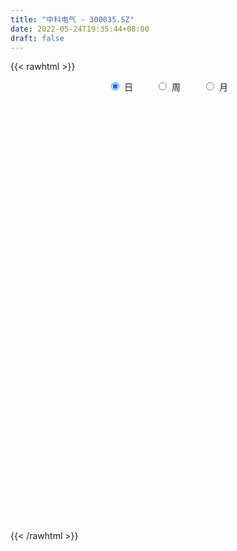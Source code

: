 ```yaml
---
title: "中科电气 - 300035.SZ"
date: 2022-05-24T19:35:44+08:00
draft: false
---
```

{{< rawhtml >}}
    <div style="text-align: center">
        <label style="padding: 1rem;"><input style="margin-right: .5rem" type="radio" name="period" value="D" checked onclick="period_change(this)">日</label>
        <label style="padding: 1rem;"><input style="margin-right: .5rem" type="radio" name="period" value="W" onclick="period_change(this)">周</label>
        <label style="padding: 1rem;"><input style="margin-right: .5rem" type="radio" name="period" value="M" onclick="period_change(this)">月</label>
    </div>
    <div id="chart" style="height: 700px;"></div> 
    <script type="text/javascript">
        const D_v = [68721.0,74967.87,182478.42,122255.36,376239.08,343704.56,302463.38,251315.22,287150.06,217076.58,225861.63,692775.64,652365.9399999999,412612.26,262501.04,312062.17,306936.49,339961.65,280118.66,357855.88,299534.15,374768.16,343580.69,434350.0,296794.4,339535.6,320245.31,315669.6,255723.41,159907.84,199771.1,216659.02,262177.55,196180.65,217694.93,238183.23,350205.0,308849.2,250096.08,242656.05,320065.56,229910.31,237250.84,333025.28,268192.03,177515.96,296223.98,172441.26,287063.92,642362.84,601874.1800000001,367462.98,369181.09,345036.09,447575.67,365103.31,512803.87,341494.85,495430.59,368814.84,451660.39,392158.44,260148.66,331388.61,171008.02,257933.41,338268.08,445730.65,354102.18,336029.39,210259.02,295778.89,369079.21,586138.3,414516.72,278161.36,469108.29,350163.96,304909.59,257583.95,257992.02,435883.89,454340.09,237830.0,317559.88,314040.18,445965.66,747470.4300000001,828797.7,596669.45,570745.54,443462.62,444477.85,454624.3,453491.31,264788.73,257909.14,306238.68,278605.97,334877.75,323503.0,301149.01,205137.87,270560.75,298644.08,270928.84,203034.5,202915.66,192753.4,382791.2,315158.84,298221.91,364118.15,275541.27,435312.48,294185.48,216533.38,277281.33,244372.93,256617.85,152440.2,154521.08,150308.11,182103.51,231646.79,178550.91,174613.93,198281.82,162115.48,219466.07,166706.48,147420.37,106950.0,350315.56,377796.98,269583.08,209220.65,184146.83,123276.05,144893.52,178946.74,120387.16,119821.82,150791.22,584193.6899999999,330832.83,201592.85,193744.01,180357.79,222033.08,129053.09,101770.23,133990.91,278791.47,169628.0,184690.56,214450.5,151266.38,118409.34,200713.21,314973.73,224439.5,192344.59,147525.42,176246.52,355153.8,247222.16,280943.12,174987.69,178658.25,259625.74,166159.01,247214.06,177228.0,274923.27,209336.52,158543.86,204728.67,193444.46,329090.35,356294.97,238855.83,211214.03,217589.76,302361.09,213753.0,202375.37,107088.46,221136.02,175778.35,263904.26,175153.98,161324.25,142210.75,144491.59,203690.44,326652.73,186057.22,187283.32,329535.15,253433.01,289150.95,196992.77,157315.51,179000.76,353645.55,319099.71,176931.93,177382.39,95507.99,101750.31,118729.46,129002.98,106845.92,175598.75,184290.39,106703.82,103701.71,191045.74,102699.99,121995.36,169084.33,97631.7,97356.97,173004.52,219473.54,191081.19,127667.04,222758.47,216251.11,150600.19,152302.82,163302.59,269262.6,299198.76,209115.62,140158.35,143919.48,120357.51,233948.87,211401.16,91831.08,108146.13,131355.5,172718.68,140182.89,109548.99,147111.04,81161.66,338444.22]
const D_histogram = [0.0,0.0177923647,0.0667274838,0.1006964999,0.1683875394,0.222152368,0.2721217518,0.3056681957,0.2946973863,0.2614455206,0.2693844399,0.373912046,0.5065910864,0.5617641108,0.5508345755,0.5473578967,0.5792492891,0.5007030025,0.4302540373,0.4285896547,0.4195877254,0.4506086593,0.3839826354,0.2193762184,0.1361800881,0.2414975982,0.2727315774,0.2768811483,0.2824663122,0.2011843833,0.1241414275,0.0554256835,0.0145504401,0.0398215621,-0.0039917759,0.0771258764,0.2212707434,0.2551840011,0.3593220302,0.4220636273,0.3633484969,0.4636909152,0.4008635542,0.1168908403,0.0439711397,-0.1654436934,-0.4465033735,-0.6099367445,-0.6220398835,-0.6731715676,-0.9308984643,-1.0012636891,-1.0828787744,-0.993767218,-0.9276892162,-0.9290900346,-0.7829703213,-0.7697956492,-0.5280924486,-0.3326701275,-0.1636165474,-0.1772091657,-0.2039707075,-0.1477737713,-0.0894142694,-0.1110505482,-0.2490860399,-0.4293001782,-0.5227790515,-0.5149588,-0.4696858936,-0.381181331,-0.2151057557,-0.0124549187,0.100417417,0.1776759204,0.3417528274,0.3613272599,0.2565718469,0.1636730611,0.1031242957,-0.0305737508,0.0164907703,0.0282065309,0.1013272416,0.1565408473,0.2566298771,0.6381139247,1.0028489875,1.1538000588,1.2170103383,1.2376461119,1.2296089327,1.0837943955,0.7042731153,0.3873737428,0.0029241399,-0.1369599851,-0.2212092355,-0.3971313463,-0.6165558997,-0.6576097433,-0.656603659,-0.6328968481,-0.4869100597,-0.3231541371,-0.1861029896,-0.1695530082,-0.146048992,0.1298033233,0.3320861244,0.5260356902,0.6695726854,0.7303418618,0.6992838402,0.6866476334,0.6201994247,0.477420296,0.2146992794,0.1453545931,0.0352305656,-0.0724243948,-0.1376235559,-0.2426801549,-0.4917408873,-0.740302472,-0.8028025535,-0.746129489,-0.6383675033,-0.5442595458,-0.5619580411,-0.574773918,-0.6010547312,-0.4179619695,-0.0803744808,0.1329552579,0.2728709329,0.2905306557,0.2650745013,0.2471478075,0.0530747155,-0.028199865,-0.0733784778,-0.1470040929,-0.4269944542,-0.6490099607,-0.7417982269,-0.7112966483,-0.7304942886,-0.7558349379,-0.7449605618,-0.6955813837,-0.6849744429,-0.7653107511,-0.7830974242,-0.6511101018,-0.4555712114,-0.2945055793,-0.1570756166,-0.0049302639,0.0712545632,0.1109889057,0.0591705142,-0.0263899842,-0.0711181131,0.1668859897,0.2699393993,0.4227897127,0.4989580926,0.4491814865,0.2441930498,0.128246864,0.1619648022,0.2075805335,0.2794872067,0.3806968276,0.4085840384,0.4213062287,0.4433177701,0.1875515072,0.0106141362,-0.2027519741,-0.3660388382,-0.3692039259,-0.1369832827,0.0043586928,0.0921693684,0.1211927567,0.2379307096,0.2249332818,0.3835068576,0.4751432868,0.5048982424,0.5091109361,0.4704059661,0.3023732488,0.0365108989,-0.1944906551,-0.3323771202,-0.3337156302,-0.2722502906,-0.1146718887,-0.0529078212,-0.1040932869,-0.1050901773,0.1719981216,0.3583021427,0.403731016,0.4615832268,0.399331127,0.3247799542,0.1793174468,0.0010930095,-0.1462059845,-0.1269441128,-0.0805867217,-0.1286210469,-0.1468532327,-0.2510528675,-0.3207759302,-0.385563463,-0.5406234804,-0.5827215134,-0.6602485562,-0.7142077519,-0.7604258032,-0.6904221889,-0.6313557893,-0.6739757839,-0.7178482519,-0.6545469653,-0.7065017474,-0.6872404774,-0.4172928357,-0.1540295261,0.0960617769,0.2364996017,0.3532763983,0.3774584931,0.4640059674,0.5846865051,0.6201847146,0.6347557817,0.626979602,0.6686310683,0.6858631336,0.6668159149,0.6047247464,0.5545453406,0.2974948596]
const D_fast = [0.0,0.0222404558,0.087857446,0.147000587,0.2567885113,0.3660914319,0.4840912537,0.5940547465,0.6567582837,0.6888677981,0.7641528274,0.962158445,1.221485257,1.4170993091,1.5438784177,1.677241213,1.8539449278,1.9005743917,1.9376889359,2.043171967,2.139066969,2.2827400677,2.3121097027,2.2023473404,2.1531962321,2.3188881417,2.4183050152,2.4916748732,2.5678766152,2.5368907821,2.4908831832,2.43602386,2.3987862266,2.4340127392,2.3892014572,2.4896005786,2.6890631315,2.7867723894,2.980740926,3.1489984299,3.1811204238,3.3973855709,3.4347740985,3.1800240947,3.118097179,2.8673214225,2.474635899,2.1587183419,1.991105232,1.7716806561,1.2812291433,0.9605479962,0.6082132173,0.4488829692,0.2830386669,0.0493653399,-0.0002575271,-0.1795317673,-0.0698516789,0.0424031103,0.1705525536,0.1126576439,0.0349034253,0.0541569186,0.0901628531,0.0407639373,-0.1595430643,-0.4470822472,-0.6712558835,-0.792175332,-0.8643238989,-0.8711146691,-0.7588155327,-0.5592784254,-0.4213017354,-0.2996242519,-0.0501091381,0.0597971094,0.0191846582,-0.0327958624,-0.0675635539,-0.2089050381,-0.1577178244,-0.138950431,-0.04049791,0.0538509075,0.2180974066,0.7591099354,1.3745572451,1.813958331,2.1814211952,2.5114684968,2.8108335508,2.9359676124,2.732514611,2.5124586742,2.1287401063,1.954615985,1.8150644257,1.5398594784,1.1662959501,0.9608396707,0.7976948401,0.6631774391,0.6874367125,0.7704041009,0.8609295009,0.8350912303,0.8220829985,1.1303861446,1.4156904768,1.7411489652,2.0520791317,2.2954337735,2.439196712,2.5982224135,2.686824061,2.6634000063,2.4543538096,2.4213477715,2.3200313854,2.1942703263,2.0946652763,1.9289386385,1.5569426843,1.1233054816,0.8601047617,0.730245454,0.6784155638,0.6364586349,0.4782706293,0.3217612729,0.145216777,0.2238190462,0.5413129147,0.787881468,0.9960148762,1.0863072629,1.1271197338,1.1709799919,0.9901755787,0.901851032,0.8383277998,0.7279511615,0.3412121866,-0.0430558101,-0.321293633,-0.4686162164,-0.6704374289,-0.8847368127,-1.060102577,-1.1846187448,-1.3452554148,-1.6169194107,-1.8304804399,-1.861270643,-1.7796245554,-1.6921853181,-1.5940242596,-1.4431114729,-1.349113005,-1.2816314361,-1.318657199,-1.4108151934,-1.4733228506,-1.1935972504,-1.023058991,-0.7645112493,-0.5636033464,-0.5010845808,-0.6450247551,-0.7289092249,-0.6547000861,-0.5571892214,-0.4154107465,-0.2190269187,-0.0889936984,0.0290550491,0.1618960331,-0.046982353,-0.22126619,-0.4853202938,-0.7401168674,-0.8355829366,-0.637608114,-0.4951764654,-0.3843234477,-0.3250018703,-0.1487812399,-0.1055453472,0.148904943,0.3593271938,0.51530671,0.6467971378,0.7256936593,0.6332542542,0.376519629,0.0968954112,-0.1240853339,-0.2088527514,-0.2154499846,-0.0865395548,-0.0380024426,-0.11521123,-0.1424806648,0.1776071646,0.4534867213,0.5998483487,0.7730963661,0.810677048,0.8173208638,0.7166877181,0.5387365331,0.3548860431,0.3424118866,0.3686225972,0.2884330104,0.2334875163,0.0665246646,-0.0833923806,-0.2445707792,-0.5347866666,-0.722565078,-0.9651542598,-1.1976653936,-1.4339898956,-1.5365918286,-1.6353643763,-1.8464783168,-2.0698128478,-2.1701483026,-2.3987285216,-2.5512773709,-2.3856529382,-2.16089701,-1.8867902628,-1.6872275377,-1.4821316414,-1.3635849234,-1.1610359572,-0.8941837932,-0.703639405,-0.5303793926,-0.3814106718,-0.1726014384,0.0160964104,0.1637531704,0.2528431884,0.3413001178,0.1586233517]
const D_slow = [0.0,0.0044480912,0.0211299621,0.0463040871,0.0884009719,0.1439390639,0.2119695019,0.2883865508,0.3620608974,0.4274222775,0.4947683875,0.588246399,0.7148941706,0.8553351983,0.9930438422,1.1298833164,1.2746956386,1.3998713893,1.5074348986,1.6145823123,1.7194792436,1.8321314084,1.9281270673,1.9829711219,2.0170161439,2.0773905435,2.1455734378,2.2147937249,2.285410303,2.3357063988,2.3667417557,2.3805981765,2.3842357866,2.3941911771,2.3931932331,2.4124747022,2.4677923881,2.5315883883,2.6214188959,2.7269348027,2.8177719269,2.9336946557,3.0339105443,3.0631332543,3.0741260393,3.0327651159,2.9211392725,2.7686550864,2.6131451155,2.4448522236,2.2121276076,1.9618116853,1.6910919917,1.4426501872,1.2107278831,0.9784553745,0.7827127942,0.5902638819,0.4582407697,0.3750732378,0.334169101,0.2898668096,0.2388741327,0.2019306899,0.1795771225,0.1518144855,0.0895429755,-0.017782069,-0.1484768319,-0.2772165319,-0.3946380053,-0.4899333381,-0.543709777,-0.5468235067,-0.5217191524,-0.4773001723,-0.3918619655,-0.3015301505,-0.2373871888,-0.1964689235,-0.1706878496,-0.1783312873,-0.1742085947,-0.167156962,-0.1418251516,-0.1026899397,-0.0385324705,0.1209960107,0.3717082576,0.6601582723,0.9644108568,1.2738223848,1.581224618,1.8521732169,2.0282414957,2.1250849314,2.1258159664,2.0915759701,2.0362736612,1.9369908247,1.7828518497,1.6184494139,1.4542984992,1.2960742871,1.1743467722,1.0935582379,1.0470324905,1.0046442385,0.9681319905,1.0005828213,1.0836043524,1.215113275,1.3825064463,1.5650919118,1.7399128718,1.9115747802,2.0666246363,2.1859797103,2.2396545302,2.2759931784,2.2848008198,2.2666947211,2.2322888322,2.1716187934,2.0486835716,1.8636079536,1.6629073152,1.476374943,1.3167830672,1.1807181807,1.0402286704,0.8965351909,0.7462715081,0.6417810158,0.6216873955,0.65492621,0.7231439433,0.7957766072,0.8620452325,0.9238321844,0.9371008633,0.930050897,0.9117062776,0.8749552543,0.7682066408,0.6059541506,0.4205045939,0.2426804318,0.0600568597,-0.1289018748,-0.3151420152,-0.4890373612,-0.6602809719,-0.8516086597,-1.0473830157,-1.2101605412,-1.324053344,-1.3976797388,-1.436948643,-1.438181209,-1.4203675682,-1.3926203417,-1.3778277132,-1.3844252092,-1.4022047375,-1.3604832401,-1.2929983903,-1.1873009621,-1.0625614389,-0.9502660673,-0.8892178049,-0.8571560889,-0.8166648883,-0.7647697549,-0.6948979533,-0.5997237463,-0.4975777367,-0.3922511796,-0.281421737,-0.2345338602,-0.2318803262,-0.2825683197,-0.3740780292,-0.4663790107,-0.5006248314,-0.4995351582,-0.4764928161,-0.4461946269,-0.3867119495,-0.3304786291,-0.2346019146,-0.115816093,0.0104084676,0.1376862017,0.2552876932,0.3308810054,0.3400087301,0.2913860663,0.2082917863,0.1248628788,0.0568003061,0.0281323339,0.0149053786,-0.0111179431,-0.0373904875,0.0056090429,0.0951845786,0.1961173326,0.3115131393,0.4113459211,0.4925409096,0.5373702713,0.5376435237,0.5010920276,0.4693559994,0.4492093189,0.4170540572,0.380340749,0.3175775322,0.2373835496,0.1409926838,0.0058368137,-0.1398435646,-0.3049057036,-0.4834576416,-0.6735640924,-0.8461696397,-1.004008587,-1.172502533,-1.3519645959,-1.5156013373,-1.6922267741,-1.8640368935,-1.9683601024,-2.0068674839,-1.9828520397,-1.9237271393,-1.8354080397,-1.7410434165,-1.6250419246,-1.4788702983,-1.3238241197,-1.1651351743,-1.0083902738,-0.8412325067,-0.6697667233,-0.5030627445,-0.3518815579,-0.2132452228,-0.1388715079]
const D_data = [['2021-05-13', 10.6431, 10.444, 10.4141, 10.6431],['2021-05-14', 10.5037, 10.7228, 10.434, 10.7726],['2021-05-17', 10.7327, 11.3301, 10.6431, 11.4396],['2021-05-18', 11.2405, 11.4396, 11.1708, 11.6188],['2021-05-19', 11.4496, 12.256, 11.35, 12.4452],['2021-05-20', 12.2461, 12.5846, 12.2262, 12.724],['2021-05-21', 12.5049, 13.0426, 12.5049, 13.3711],['2021-05-24', 13.0027, 13.3313, 12.9928, 13.4806],['2021-05-25', 13.4508, 13.1222, 12.9828, 13.839],['2021-05-26', 13.1222, 13.0027, 12.8136, 13.3114],['2021-05-27', 13.0326, 13.7295, 12.9032, 13.8988],['2021-05-28', 14.307, 15.5814, 13.5005, 16.0095],['2021-05-31', 15.7407, 17.025, 15.7407, 17.4034],['2021-06-01', 17.1744, 17.1047, 16.358, 17.3536],['2021-06-02', 17.0947, 16.9752, 16.9752, 17.5925],['2021-06-03', 17.1644, 17.6224, 16.3878, 17.941],['2021-06-04', 17.5129, 18.7673, 17.1047, 19.0162],['2021-06-07', 18.7873, 17.8812, 17.702, 19.4941],['2021-06-08', 18.17, 18.16, 17.9012, 19.1755],['2021-06-09', 18.2695, 19.3946, 18.16, 20.2508],['2021-06-10', 19.7928, 19.8526, 18.9167, 20.4002],['2021-06-11', 19.7132, 21.0174, 19.7132, 22.1126],['2021-06-15', 20.7884, 20.3006, 20.0616, 21.4555],['2021-06-16', 20.1015, 18.9665, 18.2994, 20.3603],['2021-06-17', 18.8171, 19.743, 18.7275, 20.5097],['2021-06-18', 19.9223, 22.6104, 19.9223, 22.939],['2021-06-21', 23.0684, 22.5606, 22.2819, 24.2233],['2021-06-22', 23.0584, 22.8494, 21.2066, 23.1978],['2021-06-23', 22.5, 23.44, 22.19, 23.88],['2021-06-24', 23.35, 22.67, 22.22, 23.41],['2021-06-25', 22.68, 22.76, 21.98, 23.26],['2021-06-28', 22.38, 22.88, 22.33, 23.92],['2021-06-29', 23.0, 23.3, 23.0, 25.08],['2021-06-30', 23.22, 24.45, 23.22, 24.61],['2021-07-01', 24.53, 23.89, 23.5, 24.91],['2021-07-02', 23.71, 25.93, 23.6, 26.5],['2021-07-05', 26.25, 27.8, 25.36, 27.99],['2021-07-06', 27.81, 27.45, 26.9, 30.33],['2021-07-07', 27.54, 29.32, 26.87, 29.64],['2021-07-08', 29.18, 29.95, 28.48, 30.6],['2021-07-09', 29.11, 29.15, 27.23, 30.35],['2021-07-12', 29.32, 32.0, 29.31, 32.0],['2021-07-13', 31.0, 30.83, 29.91, 31.88],['2021-07-14', 29.7, 27.76, 26.66, 29.72],['2021-07-15', 26.93, 29.94, 26.93, 30.0],['2021-07-16', 29.09, 27.85, 27.41, 29.25],['2021-07-19', 27.01, 25.8, 25.15, 28.15],['2021-07-20', 25.75, 26.05, 25.32, 26.49],['2021-07-21', 26.2, 27.36, 26.2, 27.75],['2021-07-22', 27.03, 26.54, 22.8, 27.09],['2021-07-23', 26.11, 22.8, 22.7, 26.24],['2021-07-26', 22.5, 23.78, 22.5, 24.6],['2021-07-27', 23.71, 22.65, 22.5, 24.68],['2021-07-28', 22.6, 24.2, 21.8, 25.22],['2021-07-29', 25.0, 23.75, 22.54, 25.21],['2021-07-30', 23.31, 22.49, 22.1, 23.45],['2021-08-02', 22.7, 24.17, 22.7, 25.78],['2021-08-03', 23.31, 22.41, 22.28, 23.88],['2021-08-04', 22.22, 25.52, 22.2, 26.84],['2021-08-05', 26.22, 25.84, 24.44, 26.8],['2021-08-06', 27.62, 26.35, 26.15, 28.3],['2021-08-09', 25.81, 24.39, 23.11, 25.89],['2021-08-10', 24.13, 24.0, 23.01, 24.59],['2021-08-11', 23.57, 25.01, 23.53, 26.19],['2021-08-12', 24.56, 25.28, 24.14, 25.48],['2021-08-13', 24.9, 24.32, 24.07, 26.5],['2021-08-16', 23.4, 22.3, 22.2, 24.08],['2021-08-17', 22.28, 20.64, 20.0, 22.62],['2021-08-18', 20.65, 20.59, 19.61, 20.89],['2021-08-19', 20.38, 21.18, 19.82, 21.88],['2021-08-20', 20.9, 21.35, 20.55, 21.6],['2021-08-23', 21.3, 21.85, 21.08, 22.45],['2021-08-24', 21.88, 23.2, 21.88, 23.3],['2021-08-25', 24.0, 24.49, 23.87, 25.18],['2021-08-26', 23.98, 24.18, 23.5, 24.97],['2021-08-27', 24.21, 24.29, 22.9, 24.58],['2021-08-30', 24.3, 26.18, 24.3, 26.71],['2021-08-31', 25.97, 25.1, 24.55, 25.98],['2021-09-01', 25.71, 23.52, 22.98, 25.8],['2021-09-02', 23.09, 23.27, 22.49, 23.84],['2021-09-03', 23.4, 23.34, 23.0, 24.98],['2021-09-06', 22.42, 21.9, 20.3, 23.0],['2021-09-07', 21.91, 23.9, 21.46, 24.64],['2021-09-08', 23.82, 23.61, 23.41, 24.3],['2021-09-09', 23.83, 24.64, 23.83, 25.49],['2021-09-10', 24.8, 24.85, 23.8, 25.85],['2021-09-13', 24.86, 25.99, 24.63, 26.86],['2021-09-14', 25.85, 31.19, 24.99, 31.19],['2021-09-15', 32.5, 33.7, 32.5, 35.52],['2021-09-16', 34.45, 33.36, 32.6, 35.85],['2021-09-17', 33.04, 33.91, 32.86, 36.6],['2021-09-22', 34.74, 34.75, 33.0, 36.36],['2021-09-23', 35.09, 35.62, 34.24, 37.7],['2021-09-24', 34.96, 34.65, 32.59, 36.8],['2021-09-27', 34.97, 31.29, 30.48, 35.36],['2021-09-28', 31.31, 30.92, 30.5, 32.74],['2021-09-29', 30.1, 28.63, 28.45, 30.76],['2021-09-30', 29.1, 30.52, 28.63, 31.17],['2021-10-08', 32.61, 30.76, 30.04, 34.43],['2021-10-11', 30.84, 28.94, 27.19, 30.99],['2021-10-12', 29.82, 27.18, 26.42, 30.35],['2021-10-13', 27.19, 28.44, 26.42, 28.75],['2021-10-14', 27.8, 28.55, 27.39, 29.47],['2021-10-15', 28.62, 28.58, 26.42, 28.96],['2021-10-18', 28.58, 30.3, 28.01, 30.49],['2021-10-19', 30.25, 31.2, 30.08, 32.77],['2021-10-20', 30.55, 31.63, 30.46, 32.18],['2021-10-21', 31.2, 30.54, 30.15, 31.85],['2021-10-22', 30.72, 30.75, 30.2, 32.3],['2021-10-25', 30.51, 34.86, 30.51, 36.2],['2021-10-26', 35.23, 35.57, 35.01, 37.13],['2021-10-27', 35.57, 37.05, 35.57, 37.98],['2021-10-28', 36.48, 38.0, 35.0, 39.6],['2021-10-29', 38.43, 38.29, 37.56, 39.89],['2021-11-01', 38.7, 38.03, 37.91, 42.0],['2021-11-02', 38.6, 38.96, 38.05, 40.8],['2021-11-03', 38.56, 38.88, 38.0, 40.33],['2021-11-04', 40.2, 38.1, 37.1, 40.99],['2021-11-05', 37.87, 36.09, 35.73, 38.09],['2021-11-08', 36.83, 38.08, 35.39, 38.79],['2021-11-09', 38.01, 37.48, 36.58, 38.38],['2021-11-10', 37.5, 37.23, 36.01, 37.68],['2021-11-11', 37.23, 37.53, 36.5, 38.37],['2021-11-12', 37.9, 36.73, 35.87, 38.12],['2021-11-15', 36.73, 33.97, 33.0, 36.73],['2021-11-16', 33.6, 32.41, 32.15, 34.09],['2021-11-17', 32.8, 33.53, 32.23, 33.57],['2021-11-18', 33.59, 34.61, 32.38, 34.9],['2021-11-19', 34.25, 35.34, 33.98, 35.77],['2021-11-22', 35.6, 35.42, 34.59, 35.95],['2021-11-23', 35.5, 33.94, 33.86, 35.7],['2021-11-24', 33.9, 33.6, 33.51, 35.19],['2021-11-25', 33.21, 32.97, 32.8, 34.12],['2021-11-26', 32.94, 35.71, 32.49, 36.88],['2021-11-29', 35.93, 38.95, 35.93, 40.5],['2021-11-30', 39.07, 39.0, 38.07, 40.96],['2021-12-01', 39.76, 39.3, 37.86, 41.5],['2021-12-02', 38.99, 38.53, 37.68, 39.3],['2021-12-03', 39.0, 38.31, 37.38, 39.48],['2021-12-06', 37.91, 38.62, 37.33, 39.17],['2021-12-07', 38.5, 36.09, 35.99, 38.61],['2021-12-08', 36.45, 36.9, 36.32, 37.55],['2021-12-09', 36.79, 37.1, 36.58, 38.18],['2021-12-10', 36.89, 36.46, 36.08, 37.17],['2021-12-13', 35.81, 32.8, 32.5, 36.46],['2021-12-14', 32.6, 31.83, 31.51, 32.76],['2021-12-15', 32.0, 32.11, 31.6, 32.64],['2021-12-16', 32.2, 32.95, 32.0, 33.12],['2021-12-17', 32.82, 31.8, 31.66, 33.18],['2021-12-20', 31.8, 31.0, 30.18, 31.8],['2021-12-21', 31.15, 30.78, 30.55, 31.42],['2021-12-22', 30.78, 30.79, 30.41, 31.0],['2021-12-23', 30.81, 29.83, 29.7, 30.9],['2021-12-24', 29.85, 27.81, 27.31, 29.98],['2021-12-27', 27.82, 27.57, 27.46, 28.66],['2021-12-28', 27.94, 29.02, 27.35, 29.43],['2021-12-29', 29.31, 30.08, 29.09, 30.39],['2021-12-30', 30.0, 30.12, 29.71, 30.64],['2021-12-31', 30.5, 30.25, 30.05, 30.95],['2022-01-04', 31.0, 30.95, 29.98, 31.73],['2022-01-05', 30.64, 30.44, 30.13, 32.15],['2022-01-06', 29.93, 30.17, 28.68, 30.67],['2022-01-07', 30.46, 28.86, 28.75, 30.82],['2022-01-10', 28.86, 27.88, 27.6, 29.08],['2022-01-11', 28.19, 27.8, 27.58, 29.15],['2022-01-12', 28.4, 31.71, 28.39, 31.85],['2022-01-13', 31.25, 30.93, 29.7, 32.2],['2022-01-14', 30.46, 32.35, 30.45, 32.98],['2022-01-17', 32.02, 32.22, 31.68, 32.99],['2022-01-18', 32.07, 30.95, 30.57, 32.29],['2022-01-19', 31.0, 28.46, 28.02, 31.3],['2022-01-20', 28.5, 28.73, 28.48, 29.68],['2022-01-21', 28.7, 30.38, 28.58, 31.22],['2022-01-24', 30.45, 30.78, 29.51, 31.08],['2022-01-25', 30.2, 31.52, 30.01, 32.77],['2022-01-26', 32.0, 32.53, 31.93, 32.93],['2022-01-27', 32.2, 32.2, 32.06, 32.9],['2022-01-28', 32.36, 32.39, 31.9, 33.82],['2022-02-07', 33.61, 32.9, 32.41, 34.99],['2022-02-08', 32.3, 29.0, 28.01, 32.38],['2022-02-09', 28.55, 28.86, 25.83, 29.38],['2022-02-10', 28.94, 27.23, 27.02, 29.01],['2022-02-11', 26.98, 26.56, 26.17, 28.1],['2022-02-14', 26.11, 27.76, 26.11, 28.47],['2022-02-15', 28.02, 31.06, 28.02, 31.44],['2022-02-16', 30.96, 30.81, 30.3, 31.77],['2022-02-17', 30.81, 30.73, 29.77, 31.55],['2022-02-18', 30.5, 30.33, 30.01, 31.14],['2022-02-21', 31.67, 31.91, 30.81, 32.88],['2022-02-22', 31.67, 30.7, 30.0, 31.84],['2022-02-23', 30.87, 33.45, 30.8, 34.1],['2022-02-24', 33.24, 33.61, 32.62, 34.15],['2022-02-25', 34.36, 33.55, 33.46, 35.09],['2022-02-28', 33.3, 33.74, 33.16, 34.44],['2022-03-01', 33.92, 33.53, 33.19, 34.63],['2022-03-02', 32.8, 31.7, 31.53, 33.28],['2022-03-03', 32.5, 29.48, 29.0, 32.78],['2022-03-04', 29.0, 28.55, 28.3, 29.53],['2022-03-07', 28.61, 28.54, 28.1, 29.29],['2022-03-08', 28.65, 29.63, 27.92, 30.63],['2022-03-09', 29.89, 30.35, 28.5, 30.75],['2022-03-10', 31.66, 32.0, 30.9, 32.48],['2022-03-11', 31.1, 31.33, 30.3, 31.76],['2022-03-14', 31.31, 29.88, 29.48, 31.31],['2022-03-15', 29.42, 30.28, 29.1, 31.7],['2022-03-16', 30.95, 34.54, 30.3, 34.88],['2022-03-17', 35.36, 34.88, 34.34, 36.99],['2022-03-18', 34.05, 34.07, 33.45, 34.95],['2022-03-21', 33.95, 34.89, 33.71, 35.68],['2022-03-22', 34.15, 33.77, 33.62, 35.11],['2022-03-23', 34.51, 33.6, 33.08, 34.79],['2022-03-24', 33.4, 32.39, 31.87, 33.77],['2022-03-25', 32.55, 31.25, 31.08, 32.87],['2022-03-28', 31.2, 30.77, 30.35, 31.63],['2022-03-29', 31.24, 32.47, 30.91, 32.96],['2022-03-30', 32.48, 32.97, 32.47, 34.25],['2022-03-31', 32.91, 31.76, 30.93, 32.91],['2022-04-01', 31.36, 31.9, 31.12, 32.47],['2022-04-06', 31.65, 30.38, 29.67, 31.65],['2022-04-07', 29.99, 30.15, 29.58, 30.68],['2022-04-08', 29.95, 29.59, 29.31, 31.1],['2022-04-11', 29.23, 27.5, 27.1, 29.23],['2022-04-12', 27.61, 27.92, 27.1, 28.49],['2022-04-13', 27.6, 26.62, 26.52, 27.69],['2022-04-14', 27.16, 25.95, 25.28, 27.2],['2022-04-15', 25.51, 25.1, 24.24, 25.72],['2022-04-18', 25.15, 25.93, 24.35, 26.8],['2022-04-19', 25.69, 25.48, 25.09, 26.56],['2022-04-20', 25.38, 23.57, 23.38, 25.8],['2022-04-21', 23.8, 22.58, 22.42, 23.8],['2022-04-22', 22.59, 23.22, 22.41, 23.7],['2022-04-25', 22.84, 21.03, 21.03, 22.95],['2022-04-26', 21.08, 21.02, 20.48, 21.8],['2022-04-27', 20.8, 24.23, 20.53, 24.24],['2022-04-28', 23.7, 25.08, 23.56, 26.15],['2022-04-29', 25.3, 26.0, 24.3, 26.26],['2022-05-05', 25.46, 25.54, 25.15, 26.49],['2022-05-06', 24.79, 25.91, 24.28, 26.22],['2022-05-09', 25.59, 25.17, 24.63, 25.74],['2022-05-10', 24.8, 26.35, 24.21, 27.0],['2022-05-11', 26.4, 27.54, 26.01, 28.67],['2022-05-12', 26.9, 27.18, 26.8, 27.88],['2022-05-13', 27.5, 27.38, 26.88, 28.18],['2022-05-16', 28.0, 27.47, 27.07, 29.03],['2022-05-17', 27.16, 28.57, 26.81, 29.23],['2022-05-18', 28.72, 28.86, 28.1, 29.85],['2022-05-19', 28.3, 28.86, 27.8, 29.3],['2022-05-20', 29.17, 28.55, 28.05, 29.87],['2022-05-23', 28.26, 28.82, 28.2, 29.15],['2022-05-24', 28.57, 25.71, 25.7, 28.71]]
const W_v = [1363966.54,1484210.96,2617018.1899999999,3173861.2899999996,1348142.3699999999,1467490.4200000002,972777.35,1438688.3199999998,3422682.6800000002,3062049.4700000002,4207747.8300000001,1525496.9100000001,1073627.8900000001,723677.0399999999,603308.99,623269.25,872710.26,683853.46,467437.32,481503.5699999999,373500.99,313720.66,277284.84,420620.54,452902.9,338515.48,272504.4,365882.01,402460.87,341862.99,139668.92,97191.37,402152.8,406125.99,615830.8300000001,390464.13,327932.27,600354.49,406414.85,478538.39,338386.42,297922.68,618041.9399999999,599536.9,384739.13,288627.02,201725.82,170403.97,269663.46,275379.52,256891.48,258099.94,1282618.4199999999,1033466.47,340579.69,304416.17,261932.63,150917.3,174802.84,158398.38,173427.02,252884.82,133870.9,205530.15,155109.16,210723.4,229700.28,211679.68,388077.88,311910.3099999999,319113.02,320435.86,225088.84,137456.41,125531.23,259634.33,1200591.6100000001,313721.12,247432.3,258989.72,430654.84,776912.6599999999,789667.39,932052.98,1413165.3499999999,575058.75,448480.06,608438.73,742661.61,1321460.0499999998,1468044.25,210938.5,400004.17,412534.96,726057.85,869141.52,295112.06,443974.78,460763.92,312049.04,281870.2,198880.96,171469.9,164279.46,203050.22,218371.73,271679.42,313683.21,268998.62,375169.64,305871.14,273530.53,460077.22,45070.14,149635.26,321914.04,345261.55,468010.47,701710.1699999999,357278.91,254043.57,184839.8,139434.11,1309710.95,2232588.7999999998,2261818.5100000002,1197053.8800000001,1771507.9399999999,1585513.3100000001,1099218.1000000001,1620745.5600000001,1451781.03,1548650.6699999999,1652534.3,1035322.5600000001,991765.1299999999,736823.72,584157.79,513982.92,485789.22,453850.7899999999,2376617.3600000003,842400.72,541482.6,546874.71,1573671.3800000001,2184279.4900000002,1658677.28,1477211.28,1109358.5700000001,549318.39,744171.2500000001,1132146.99,1702001.7699999998,971369.8300000001,944968.4399999999,793011.5399999999,551353.61,564257.14,845051.6499999999,1463934.8100000001,1458446.7899999998,1939893.8299999998,1304808.0899999999,395442.59,326898.84,2520462.5800000001,1427459.05,1898001.9299999999,1793631.77,1236883.6499999999,1196017.48,1190137.3599999999,686089.12,1067762.8300000001,1193753.8400000001,1281530.3999999999,903147.02,1507646.6300000001,1129521.6699999999,1400526.3,1418284.24,1338292.95,332820.51,252787.03,791905.9299999999,526625.1800000001,606782.86,359747.82,386584.52,310853.1,172814.49,428187.58,538497.88,670583.97,280406.27,383119.31,1327140.8000000003,1674179.1299999999,1946477.8999999999,1652238.5,1414260.6899999999,1251317.26,1130895.3799999999,1471871.8899999999,1245894.4199999999,1999966.1800000002,1894359.1400000001,2170204.54,1412637.1399999999,1684389.3199999998,1943674.48,1639757.8100000001,1759654.0399999998,3189648.7800000003,1342564.77,1282427.8600000001,278605.97,1435228.3799999999,1168276.48,1635831.3700000001,1467685.5999999999,895990.75,945208.9299999999,990858.48,1164023.5900000001,714840.46,1490721.1700000002,865638.7799999999,838444.78,932471.0299999999,1207091.02,1026644.75,1024760.3200000001,1328899.6399999999,1043167.6800000001,997296.86,1003102.73,1256395.2,1185993.46,622373.13,677140.59,415741.09,756551.0600000001,908358.0,1093182.3900000001,284077.83,765684.75,700917.1000000001,419605.88]
const W_histogram = [0.0,-0.0200196011,0.0923912937,0.0902762501,0.0813457916,0.0928238018,0.0756155689,0.1349945883,0.1826502626,0.2062907788,0.2237952466,0.2141366119,0.164324265,0.089079414,0.0335378418,-0.065620551,-0.0848080311,-0.155259053,-0.2012465796,-0.2083864231,-0.2334943222,-0.2448755872,-0.2421142446,-0.2188176986,-0.1846298067,-0.1681334739,-0.1669535193,-0.1537908626,-0.1991383077,-0.2395456923,-0.2379122057,-0.2144686188,-0.1718472684,-0.1171720349,-0.0694172357,-0.0815244593,-0.0490086989,-0.0088857205,0.027674505,0.0318656894,0.0455024596,0.067374416,0.0937269349,0.1181656527,0.1060757064,0.0739903421,0.0427620333,0.0042356717,-0.0374357471,-0.0450299292,-0.0565084731,-0.0395436769,0.0296131919,0.0461482917,0.0299863155,0.0368161188,0.0186732446,0.0134259295,0.0064544915,0.0031438051,0.0073292069,0.0235073855,0.02682997,-0.0177073607,-0.0509257414,-0.0569786298,-0.0430495115,-0.0285302357,0.0101560607,0.0154666071,0.0372221897,0.0467065116,0.0466449813,0.0386082052,0.0246487967,0.040314673,0.0642165002,0.0717785621,0.071685373,0.0678863465,0.0806543538,0.1142552174,0.1337732558,0.1443872143,0.1629830981,0.1707936623,0.1572225753,0.1607504245,0.1474429839,0.1779539441,0.1328053129,0.0937996458,0.0504303226,0.010881532,0.0172253615,0.0047879651,-0.0320286108,-0.0411069861,-0.0271756411,-0.0367282213,-0.0408491022,-0.0494633239,-0.0496018267,-0.0499809902,-0.0598477433,-0.0914214003,-0.0867652752,-0.0701814816,-0.0638639832,-0.0427176975,-0.0151771792,-0.0020773235,-0.0031267592,-0.0129889387,-0.011414276,-0.0039913429,0.0105079166,0.0229723019,0.039141659,0.0175570113,0.0100125655,-0.0098145808,-0.0085178607,0.0343819511,0.1275340082,0.2047173728,0.2617058081,0.2929820032,0.3058413311,0.3569040905,0.4132714565,0.3548332292,0.2898074414,0.1861633209,0.1289593372,-0.0018333193,-0.1125644841,-0.2078128194,-0.2557004648,-0.2708102048,-0.2317764503,-0.2209194227,-0.1886492717,-0.1618969674,-0.1459481135,-0.1265463238,-0.063423366,-0.0038283476,0.0554880601,0.1240170413,0.1483752513,0.1695025185,0.1806716342,0.1134388058,0.0111353943,-0.0404652646,-0.0549428753,-0.0967372583,-0.1278296568,-0.0988240484,-0.0264574212,-0.0043492438,0.065161754,0.0309842297,0.0256585692,0.067234092,0.1886062057,0.2540856647,0.2481144266,0.3521390459,0.3581072673,0.2506494243,0.1597593609,0.1211406397,0.0967070106,0.1349572942,0.1409225915,0.0872682973,0.0160135311,-0.1007051297,-0.0985090023,-0.087753183,-0.1641233247,-0.1909714212,-0.2046315062,-0.2393479636,-0.2867984971,-0.2958848373,-0.3064567072,-0.2874848984,-0.2585929872,-0.2498207176,-0.1989088309,-0.1218984139,-0.088831576,-0.095011211,-0.0928362869,0.0601705843,0.3135340522,0.6570991618,0.9779724304,1.2236386019,1.3143848594,1.4930323702,1.7171976463,1.6657717804,1.2011936845,0.8017716896,0.7284188957,0.4857389807,0.0885540875,-0.007689884,-0.1584978333,-0.1782471234,0.3674135286,0.7070573728,0.5873656319,0.4635901498,0.1882482108,0.1095190144,0.5006012292,0.5429259418,0.5444422045,0.3895102849,0.2560727783,0.2848323167,0.1291084035,-0.3137047576,-0.8697740686,-1.0553500986,-1.2409962117,-1.1026956946,-1.1145328253,-0.9633182551,-1.2159678425,-1.0930863416,-0.7738792313,-0.8711697659,-0.7259258283,-0.4371780841,-0.4274513615,-0.3706979591,-0.4754996411,-0.8141057902,-1.1130861414,-1.0716295044,-0.9996810186,-0.8105584605,-0.5752054533,-0.5778115122]
const W_fast = [0.0,-0.0250245014,0.1104842168,0.1309382358,0.1423442252,0.1770281858,0.1787238452,0.2718515117,0.3651697516,0.4403829625,0.513836242,0.5577117603,0.5489804796,0.4960054821,0.4488483703,0.3332848398,0.2928953519,0.1836295668,0.0873303953,0.028093946,-0.0553875337,-0.1279876955,-0.185754914,-0.2171627927,-0.2291323525,-0.2546693882,-0.2952278134,-0.3205128724,-0.4156448944,-0.515938702,-0.5737832669,-0.6039568346,-0.6042973013,-0.5789150766,-0.5485145863,-0.5810029248,-0.560739339,-0.5228377907,-0.479358939,-0.4672013323,-0.4421889471,-0.4034733867,-0.3536891341,-0.2997090031,-0.2852800229,-0.2988678017,-0.3194056021,-0.3568730458,-0.4079034014,-0.4267550657,-0.4523607279,-0.445281851,-0.3687216841,-0.3406495114,-0.3493149087,-0.3332810758,-0.3467556388,-0.3486464715,-0.3540042867,-0.3565290218,-0.3505113182,-0.3284562933,-0.3184262163,-0.3673903872,-0.4133402032,-0.4336377491,-0.4304710087,-0.4230842917,-0.3818589802,-0.372681782,-0.341620652,-0.3204597022,-0.3088599872,-0.307244712,-0.3150419213,-0.2892973768,-0.2493414245,-0.223834722,-0.206006568,-0.1928340078,-0.1599024121,-0.0977377441,-0.0447763917,0.0019343703,0.0612760286,0.1117850084,0.1375195652,0.1812350206,0.2047883259,0.2797877722,0.2678404692,0.2522847136,0.221522971,0.1846945634,0.1953447333,0.1841043282,0.1392805996,0.1199254778,0.1270629125,0.1083282769,0.0939951205,0.0730150678,0.0604761084,0.0476016973,0.0227730084,-0.0316559988,-0.0486911924,-0.0496527692,-0.0593012666,-0.0488344053,-0.0250881818,-0.0125076569,-0.0143387825,-0.0274481967,-0.028727103,-0.0223020056,-0.0051757669,0.0130316939,0.0389864657,0.0217910709,0.0167497664,-0.005531025,-0.0063637702,0.0451315294,0.1701670886,0.2985297964,0.4209446837,0.5254663796,0.6147860402,0.7550748223,0.9147600524,0.9450301324,0.952456205,0.8953529148,0.8703887653,0.739137779,0.6002654932,0.4530639531,0.3412511914,0.2584389002,0.2395285421,0.195155714,0.1802635472,0.1665416096,0.1460034351,0.1337686438,0.1810357601,0.2396736916,0.3128621144,0.412395356,0.4738473788,0.5373502756,0.5936872998,0.5548141729,0.45529461,0.393577635,0.3653643054,0.2993856078,0.2363357951,0.2406353914,0.3063876633,0.3274085297,0.4132099661,0.3867784992,0.387867481,0.4462515268,0.6147751919,0.743776067,0.7998334357,0.9918928164,1.0873878546,1.0425923677,0.9916421445,0.9833085833,0.9830517068,1.055041314,1.0962372591,1.0644000393,0.9971486559,0.8552537126,0.8328225894,0.821640113,0.7042391401,0.6296481883,0.5648302267,0.4702767784,0.3511266207,0.2680690712,0.1808830244,0.1279836086,0.0922272731,0.0385443632,0.0397290422,0.0862648558,0.0971237996,0.0671913619,0.0461572143,0.2142067316,0.5459537125,1.0537936125,1.6191599888,2.1707358107,2.5900782831,3.1419838864,3.7954485741,4.1604656533,3.9961859786,3.797206906,3.905958836,3.7847136662,3.4096672949,3.3115008524,3.1210684447,3.0567573738,3.694271408,4.2106795954,4.2378292625,4.2299513178,4.0016714315,3.9503219887,4.4665545108,4.6446107089,4.7822375227,4.7246831743,4.6552638623,4.7552314798,4.6317846675,4.110545317,3.3370324889,2.8876189342,2.3917237682,2.2543503616,1.9638800247,1.874265031,1.317623483,1.1672333985,1.292970701,0.9778877249,0.9416502054,1.1211034286,1.0239673108,0.9880462235,0.7643696312,0.2222370346,-0.355014852,-0.5814655911,-0.75943736,-0.772954417,-0.6814027731,-0.82846171]
const W_slow = [0.0,-0.0050049003,0.0180929231,0.0406619857,0.0609984336,0.084204384,0.1031082763,0.1368569233,0.182519489,0.2340921837,0.2900409954,0.3435751483,0.3846562146,0.4069260681,0.4153105285,0.3989053908,0.377703383,0.3388886198,0.2885769749,0.2364803691,0.1781067885,0.1168878917,0.0563593306,0.0016549059,-0.0445025457,-0.0865359142,-0.1282742941,-0.1667220097,-0.2165065867,-0.2763930097,-0.3358710611,-0.3894882158,-0.4324500329,-0.4617430417,-0.4790973506,-0.4994784654,-0.5117306401,-0.5139520702,-0.507033444,-0.4990670217,-0.4876914068,-0.4708478028,-0.447416069,-0.4178746558,-0.3913557293,-0.3728581437,-0.3621676354,-0.3611087175,-0.3704676543,-0.3817251366,-0.3958522548,-0.4057381741,-0.3983348761,-0.3867978031,-0.3793012243,-0.3700971946,-0.3654288834,-0.362072401,-0.3604587782,-0.3596728269,-0.3578405252,-0.3519636788,-0.3452561863,-0.3496830265,-0.3624144618,-0.3766591193,-0.3874214971,-0.3945540561,-0.3920150409,-0.3881483891,-0.3788428417,-0.3671662138,-0.3555049685,-0.3458529172,-0.339690718,-0.3296120498,-0.3135579247,-0.2956132842,-0.2776919409,-0.2607203543,-0.2405567659,-0.2119929615,-0.1785496475,-0.142452844,-0.1017070695,-0.0590086539,-0.0197030101,0.0204845961,0.057345342,0.1018338281,0.1350351563,0.1584850677,0.1710926484,0.1738130314,0.1781193718,0.179316363,0.1713092104,0.1610324638,0.1542385536,0.1450564982,0.1348442227,0.1224783917,0.110077935,0.0975826875,0.0826207517,0.0597654016,0.0380740828,0.0205287124,0.0045627166,-0.0061167078,-0.0099110026,-0.0104303335,-0.0112120233,-0.0144592579,-0.0173128269,-0.0183106627,-0.0156836835,-0.009940608,-0.0001551933,0.0042340596,0.0067372009,0.0042835557,0.0021540905,0.0107495783,0.0426330804,0.0938124236,0.1592388756,0.2324843764,0.3089447092,0.3981707318,0.5014885959,0.5901969032,0.6626487636,0.7091895938,0.7414294281,0.7409710983,0.7128299773,0.6608767724,0.5969516562,0.529249105,0.4713049924,0.4160751367,0.3689128188,0.328438577,0.2919515486,0.2603149677,0.2444591262,0.2435020392,0.2573740543,0.2883783146,0.3254721274,0.3678477571,0.4130156656,0.4413753671,0.4441592157,0.4340428995,0.4203071807,0.3961228661,0.3641654519,0.3394594398,0.3328450845,0.3317577736,0.3480482121,0.3557942695,0.3622089118,0.3790174348,0.4261689862,0.4896904024,0.551719009,0.6397537705,0.7292805873,0.7919429434,0.8318827836,0.8621679436,0.8863446962,0.9200840198,0.9553146676,0.977131742,0.9811351247,0.9559588423,0.9313315917,0.909393296,0.8683624648,0.8206196095,0.7694617329,0.709624742,0.6379251178,0.5639539084,0.4873397316,0.415468507,0.3508202603,0.2883650808,0.2386378731,0.2081632696,0.1859553756,0.1622025729,0.1389935012,0.1540361473,0.2324196603,0.3966944508,0.6411875584,0.9470972088,1.2756934237,1.6489515162,2.0782509278,2.4946938729,2.794992294,2.9954352164,3.1775399404,3.2989746855,3.3211132074,3.3191907364,3.2795662781,3.2350044972,3.3268578794,3.5036222226,3.6504636306,3.766361168,3.8134232207,3.8408029743,3.9659532816,4.1016847671,4.2377953182,4.3351728894,4.399191084,4.4703991631,4.502676264,4.4242500746,4.2068065575,3.9429690328,3.6327199799,3.3570460562,3.0784128499,2.8375832862,2.5335913255,2.2603197401,2.0668499323,1.8490574908,1.6675760337,1.5582815127,1.4514186723,1.3587441826,1.2398692723,1.0363428248,0.7580712894,0.4901639133,0.2402436586,0.0376040435,-0.1061973198,-0.2506501978]
const W_data = [['2017-07-14', 7.9495, 7.5378, 7.3124, 8.0965],['2017-07-21', 7.4104, 7.2241, 6.5086, 7.724],['2017-07-28', 7.3516, 9.165, 7.3516, 9.165],['2017-08-04', 9.508, 8.1063, 8.1063, 9.7139],['2017-08-11', 8.1259, 8.0671, 8.0377, 8.5866],['2017-08-18', 7.9789, 8.4102, 7.8613, 8.7533],['2017-08-25', 8.3514, 8.1161, 7.9691, 8.5768],['2017-09-01', 8.1259, 9.2924, 8.0475, 9.2924],['2017-09-08', 9.1257, 9.5864, 8.9787, 10.4392],['2017-09-15', 9.5864, 9.6649, 9.3512, 10.4784],['2017-09-22', 9.7433, 9.9099, 9.6256, 11.4586],['2017-09-29', 9.7433, 9.8119, 9.4884, 10.2236],['2017-10-13', 9.9197, 9.3512, 9.0277, 9.9687],['2017-10-20', 9.3708, 8.8513, 8.3808, 9.3904],['2017-10-27', 8.8317, 8.8513, 8.5866, 9.165],['2017-11-03', 8.6748, 7.9299, 7.8711, 8.7631],['2017-11-10', 7.9495, 8.6062, 7.9005, 8.9199],['2017-11-17', 8.8219, 7.675, 7.6162, 8.8709],['2017-11-24', 7.6456, 7.5672, 7.3026, 7.9201],['2017-12-01', 7.6456, 7.7829, 7.5574, 7.9397],['2017-12-08', 7.7436, 7.3222, 6.9791, 7.7436],['2017-12-15', 7.3124, 7.2241, 7.1653, 7.5084],['2017-12-22', 7.1555, 7.1947, 7.0183, 7.3712],['2017-12-29', 7.0379, 7.3418, 6.8713, 7.43],['2018-01-05', 7.3418, 7.4692, 7.2731, 7.7633],['2018-01-12', 7.4496, 7.2339, 7.1359, 7.4692],['2018-01-19', 7.2143, 6.9399, 6.8909, 7.2143],['2018-01-26', 6.9203, 6.9791, 6.685, 7.3026],['2018-02-02', 7.0183, 5.9891, 5.7342, 7.0477],['2018-02-09', 5.8518, 5.6068, 5.2147, 5.9597],['2018-02-14', 5.6852, 5.793, 5.646, 5.9303],['2018-02-23', 5.8714, 5.9009, 5.744, 5.9695],['2018-03-02', 5.9107, 6.1067, 5.842, 6.2733],['2018-03-09', 5.9891, 6.3419, 5.9891, 6.5576],['2018-03-16', 6.3223, 6.391, 6.2929, 6.8124],['2018-03-23', 6.3518, 5.6068, 5.597, 6.4694],['2018-03-30', 5.4402, 6.0969, 5.3127, 6.1263],['2018-04-04', 6.0871, 6.2929, 6.0479, 6.8124],['2018-04-13', 6.2243, 6.391, 6.1263, 6.489],['2018-04-20', 6.3714, 6.0479, 5.9107, 6.4204],['2018-04-27', 6.0577, 6.1753, 5.9793, 6.3714],['2018-05-04', 6.2047, 6.3518, 6.1753, 6.5086],['2018-05-11', 6.391, 6.538, 6.3714, 6.7634],['2018-05-18', 6.489, 6.6752, 6.3714, 6.9595],['2018-05-25', 6.7438, 6.2831, 6.2733, 6.8124],['2018-06-01', 6.2733, 5.9303, 5.842, 6.3518],['2018-06-08', 5.9597, 5.7636, 5.695, 6.1165],['2018-06-15', 5.744, 5.45, 5.3519, 5.8322],['2018-06-22', 5.2833, 5.1273, 4.8123, 5.3421],['2018-06-29', 5.1765, 5.3339, 4.9698, 5.3536],['2018-07-06', 5.3339, 5.1371, 4.96, 5.4028],['2018-07-13', 5.1863, 5.4127, 5.0485, 5.4127],['2018-07-20', 5.4323, 6.2393, 5.3733, 7.0069],['2018-07-27', 5.8358, 5.7866, 5.7768, 6.3377],['2018-08-03', 5.7571, 5.3536, 5.2158, 5.885],['2018-08-10', 5.3733, 5.5898, 5.265, 5.639],['2018-08-17', 5.4815, 5.2158, 5.1666, 5.6292],['2018-08-24', 5.2257, 5.2749, 5.0977, 5.3438],['2018-08-31', 5.265, 5.1765, 5.1076, 5.4619],['2018-09-07', 5.1469, 5.1469, 4.9403, 5.2749],['2018-09-14', 5.1568, 5.1962, 4.9895, 5.265],['2018-09-21', 5.1863, 5.3635, 4.9993, 5.4619],['2018-09-28', 5.3044, 5.2257, 5.0977, 5.3142],['2018-10-12', 5.1666, 4.4679, 4.212, 5.1666],['2018-10-19', 4.5073, 4.3203, 4.1136, 4.5565],['2018-10-26', 4.3793, 4.4581, 4.2612, 4.6254],['2018-11-02', 4.4876, 4.6352, 4.3498, 4.8123],['2018-11-09', 4.645, 4.6352, 4.5663, 4.7435],['2018-11-16', 4.5958, 5.019, 4.5958, 5.0584],['2018-11-23', 5.019, 4.6746, 4.6549, 5.0977],['2018-11-30', 4.6746, 4.9206, 4.645, 4.9993],['2018-12-07', 4.9796, 4.832, 4.8025, 5.0584],['2018-12-14', 4.7828, 4.7238, 4.7139, 4.9304],['2018-12-21', 4.7041, 4.586, 4.5269, 4.7336],['2018-12-28', 4.5565, 4.4285, 4.3695, 4.6549],['2019-01-04', 4.5073, 4.7828, 4.3892, 4.832],['2019-01-11', 4.7828, 4.9895, 4.7238, 5.265],['2019-01-18', 5.019, 4.8812, 4.8025, 5.0485],['2019-01-25', 4.8911, 4.8222, 4.8123, 4.9895],['2019-02-01', 4.8616, 4.7828, 4.4581, 4.8812],['2019-02-15', 4.832, 5.0387, 4.7533, 5.0879],['2019-02-22', 5.0387, 5.4717, 5.0387, 5.6488],['2019-03-01', 5.5012, 5.5111, 5.3831, 5.6981],['2019-03-08', 5.5209, 5.5701, 5.4815, 5.9638],['2019-03-15', 5.7079, 5.8555, 5.6095, 6.4755],['2019-03-22', 5.8063, 5.9146, 5.7473, 5.9736],['2019-03-29', 5.826, 5.7571, 5.4914, 5.8949],['2019-04-04', 5.7669, 6.072, 5.7374, 6.1311],['2019-04-12', 6.072, 5.9638, 5.885, 6.2],['2019-04-19', 6.0228, 6.7019, 5.7669, 6.7019],['2019-04-26', 6.692, 5.8555, 5.7571, 6.7609],['2019-04-30', 5.9244, 5.8161, 5.6882, 6.0031],['2019-05-10', 5.6292, 5.6193, 5.2257, 5.6882],['2019-05-17', 5.5504, 5.4914, 5.4225, 5.885],['2019-05-24', 5.5209, 6.013, 5.3733, 6.2],['2019-05-31', 6.0917, 5.7954, 5.7855, 6.2196],['2019-06-06', 5.7657, 5.3702, 5.3603, 5.8548],['2019-06-14', 5.3998, 5.5877, 5.3702, 5.8943],['2019-06-21', 5.6372, 5.8844, 5.5482, 5.9635],['2019-06-28', 5.9042, 5.5976, 5.4987, 5.9042],['2019-07-05', 5.7064, 5.6174, 5.5778, 5.7954],['2019-07-12', 5.6075, 5.5086, 5.3405, 5.6174],['2019-07-19', 5.5284, 5.5679, 5.4394, 5.6372],['2019-07-26', 5.5877, 5.5383, 5.3702, 5.5877],['2019-08-02', 5.5383, 5.3603, 5.3009, 5.6273],['2019-08-09', 5.3702, 4.9251, 4.8262, 5.4097],['2019-08-16', 4.935, 5.2416, 4.9053, 5.4394],['2019-08-23', 5.2614, 5.3899, 5.2218, 5.4888],['2019-08-30', 5.2811, 5.2713, 5.2218, 5.5284],['2019-09-06', 5.2713, 5.4888, 5.2218, 5.5976],['2019-09-12', 5.5383, 5.6767, 5.4888, 5.7559],['2019-09-20', 5.6866, 5.5976, 5.4394, 5.7163],['2019-09-27', 5.5581, 5.4493, 5.3702, 5.7954],['2019-09-30', 5.3998, 5.3009, 5.3009, 5.4295],['2019-10-11', 5.3108, 5.4097, 5.1625, 5.4394],['2019-10-18', 5.4592, 5.4987, 5.4493, 5.7064],['2019-10-25', 5.5383, 5.6471, 5.4097, 5.7064],['2019-11-01', 5.6174, 5.7064, 5.5482, 5.7855],['2019-11-08', 5.7855, 5.8548, 5.6174, 6.1514],['2019-11-15', 5.8053, 5.3899, 5.3603, 5.8053],['2019-11-22', 5.3899, 5.4987, 5.2515, 5.5976],['2019-11-29', 5.5185, 5.2713, 5.2218, 5.5185],['2019-12-06', 5.2713, 5.4789, 5.2317, 5.4987],['2019-12-13', 5.6668, 6.1317, 5.5482, 6.2701],['2019-12-20', 6.1317, 7.1998, 6.1317, 7.5954],['2019-12-27', 7.0712, 7.6052, 6.8833, 8.2085],['2020-01-03', 7.7932, 7.9217, 7.5261, 8.1789],['2020-01-10', 7.9118, 8.0898, 7.9118, 8.7129],['2020-01-17', 8.08, 8.258, 8.08, 9.3063],['2020-01-23', 8.2085, 9.2272, 7.9909, 9.8403],['2020-02-07', 8.3074, 9.959, 8.3074, 10.4337],['2020-02-14', 9.87, 8.9008, 8.6338, 10.2656],['2020-02-21', 8.97, 8.8316, 8.2382, 9.5239],['2020-02-28', 8.8514, 8.1789, 7.8822, 8.9898],['2020-03-06', 8.2876, 8.5547, 8.08, 9.2469],['2020-03-13', 8.1789, 7.2789, 6.9031, 8.3964],['2020-03-20', 7.3184, 6.9327, 6.7251, 7.447],['2020-03-27', 6.7251, 6.5371, 6.2701, 6.8734],['2020-04-03', 6.4185, 6.6459, 6.1712, 6.7448],['2020-04-10', 6.7844, 6.7547, 6.6855, 7.091],['2020-04-17', 6.7943, 7.3679, 6.4679, 7.3679],['2020-04-24', 7.9811, 7.0316, 6.8833, 8.1096],['2020-04-30', 7.0119, 7.3086, 6.1811, 7.3086],['2020-05-08', 7.1602, 7.3086, 7.0811, 7.5063],['2020-05-15', 7.269, 7.2097, 6.9723, 7.358],['2020-05-22', 7.1404, 7.2789, 6.8338, 7.892],['2020-05-29', 7.3481, 8.0107, 6.8932, 8.4755],['2020-06-05', 8.0701, 8.3074, 7.9217, 8.6041],['2020-06-12', 8.2975, 8.6832, 8.1294, 9.2469],['2020-06-19', 8.6733, 9.2568, 8.258, 9.5535],['2020-06-24', 9.6524, 9.1085, 9.0492, 9.7711],['2020-07-03', 8.9997, 9.3687, 8.7129, 9.4384],['2020-07-10', 9.4583, 9.528, 9.4583, 10.1453],['2020-07-17', 9.528, 8.5722, 8.2736, 10.215],['2020-07-24', 8.8012, 7.7857, 7.6364, 8.9307],['2020-07-31', 7.7957, 8.0545, 7.4372, 8.1342],['2020-08-07', 8.0844, 8.3632, 8.0346, 8.6021],['2020-08-14', 8.2935, 7.8654, 7.6762, 8.5424],['2020-08-21', 7.9151, 7.7658, 7.6662, 8.3632],['2020-08-28', 7.7359, 8.4727, 7.6364, 8.622],['2020-09-04', 8.5424, 9.2891, 8.5424, 9.4285],['2020-09-11', 9.319, 8.9506, 8.393, 9.9263],['2020-09-18', 8.9705, 9.8665, 8.9108, 10.6232],['2020-09-25', 9.8466, 8.7515, 8.7116, 10.3942],['2020-09-30', 8.851, 9.08, 8.6619, 9.309],['2020-10-09', 9.3687, 9.8566, 9.3389, 9.9462],['2020-10-16', 10.2051, 11.4595, 9.9562, 12.2162],['2020-10-23', 11.579, 11.5093, 11.2305, 12.2062],['2020-10-30', 11.5292, 11.0513, 11.0513, 13.2019],['2020-11-06', 11.0015, 13.0226, 10.9717, 14.297],['2020-11-13', 12.9231, 12.4751, 12.0768, 13.7694],['2020-11-20', 12.3655, 11.131, 10.6531, 12.5248],['2020-11-27', 11.2106, 11.0812, 10.8422, 12.2958],['2020-12-04', 11.0613, 11.6188, 10.902, 11.7184],['2020-12-11', 11.6487, 11.8379, 11.3002, 12.7439],['2020-12-18', 11.808, 12.8833, 11.4794, 13.1023],['2020-12-25', 12.8136, 12.8434, 12.4054, 13.7395],['2020-12-31', 12.6443, 12.1963, 11.2007, 12.7638],['2021-01-08', 12.3456, 11.818, 11.589, 13.6798],['2021-01-15', 11.8578, 10.8422, 10.2051, 11.8976],['2021-01-22', 10.7726, 12.0768, 10.6133, 12.714],['2021-01-29', 12.1166, 12.2759, 11.6387, 12.6244],['2021-02-05', 12.2062, 11.0314, 11.0015, 13.1322],['2021-02-10', 11.1011, 11.35, 10.7726, 11.6985],['2021-02-19', 11.579, 11.36, 11.0414, 11.6387],['2021-02-26', 11.7881, 10.892, 10.6531, 12.3855],['2021-03-05', 11.0414, 10.3942, 10.2947, 11.2007],['2021-03-12', 10.4838, 10.5734, 9.4783, 10.6829],['2021-03-19', 10.454, 10.3345, 10.0059, 10.6033],['2021-03-26', 10.3544, 10.5535, 9.9064, 10.7327],['2021-04-02', 10.5535, 10.6431, 10.3942, 11.0115],['2021-04-09', 10.6929, 10.3345, 10.2548, 10.7726],['2021-04-16', 10.5336, 10.8821, 10.1354, 11.2007],['2021-04-23', 10.9319, 11.4595, 10.9119, 11.6985],['2021-04-30', 11.4794, 11.1509, 11.0115, 12.1067],['2021-05-07', 11.2007, 10.6829, 10.4639, 11.36],['2021-05-14', 10.6531, 10.7228, 10.4141, 10.892],['2021-05-21', 10.7327, 13.0426, 10.6431, 13.3711],['2021-05-28', 13.0027, 15.5814, 12.8136, 16.0095],['2021-06-04', 15.7407, 18.7673, 15.7407, 19.0162],['2021-06-11', 18.7873, 21.0174, 17.702, 22.1126],['2021-06-18', 20.7884, 22.6104, 18.2994, 22.939],['2021-06-25', 23.0684, 22.76, 21.2066, 24.2233],['2021-07-02', 22.38, 25.93, 22.33, 26.5],['2021-07-09', 26.25, 29.15, 25.36, 30.6],['2021-07-16', 29.32, 27.85, 26.66, 32.0],['2021-07-23', 27.01, 22.8, 22.7, 28.15],['2021-07-30', 22.5, 22.49, 21.8, 25.22],['2021-08-06', 22.7, 26.35, 22.2, 28.3],['2021-08-13', 25.81, 24.32, 23.01, 26.5],['2021-08-20', 23.4, 21.35, 19.61, 24.08],['2021-08-27', 21.3, 24.29, 21.08, 25.18],['2021-09-03', 24.3, 23.34, 22.49, 26.71],['2021-09-10', 22.42, 24.85, 20.3, 25.85],['2021-09-17', 24.86, 33.91, 24.63, 36.6],['2021-09-24', 34.74, 34.65, 32.59, 37.7],['2021-09-30', 34.97, 30.52, 28.45, 35.36],['2021-10-08', 32.61, 30.76, 30.04, 34.43],['2021-10-15', 30.84, 28.58, 26.42, 30.99],['2021-10-22', 28.58, 30.75, 28.01, 32.77],['2021-10-29', 30.51, 38.29, 30.51, 39.89],['2021-11-05', 38.7, 36.09, 35.73, 42.0],['2021-11-12', 36.83, 36.73, 35.39, 38.79],['2021-11-19', 36.73, 35.34, 32.15, 36.73],['2021-11-26', 35.6, 35.71, 32.49, 36.88],['2021-12-03', 35.93, 38.31, 35.93, 41.5],['2021-12-10', 37.91, 36.46, 35.99, 39.17],['2021-12-17', 35.81, 31.8, 31.51, 36.46],['2021-12-24', 31.8, 27.81, 27.31, 31.8],['2021-12-31', 27.82, 30.25, 27.35, 30.95],['2022-01-07', 31.0, 28.86, 28.68, 32.15],['2022-01-14', 28.86, 32.35, 27.58, 32.98],['2022-01-21', 32.02, 30.38, 28.02, 32.99],['2022-01-28', 30.45, 32.39, 29.51, 33.82],['2022-02-11', 33.61, 26.56, 25.83, 34.99],['2022-02-18', 26.11, 30.33, 26.11, 31.77],['2022-02-25', 31.67, 33.55, 30.0, 35.09],['2022-03-04', 33.3, 28.55, 28.3, 34.63],['2022-03-11', 28.61, 31.33, 27.92, 32.48],['2022-03-18', 31.31, 34.07, 29.1, 36.99],['2022-03-25', 33.95, 31.25, 31.08, 35.68],['2022-04-01', 31.2, 31.9, 30.35, 34.25],['2022-04-08', 31.65, 29.59, 29.31, 31.65],['2022-04-15', 29.23, 25.1, 24.24, 29.23],['2022-04-22', 25.15, 23.22, 22.41, 26.8],['2022-04-29', 22.84, 26.0, 20.48, 26.26],['2022-05-06', 25.46, 25.91, 24.28, 26.49],['2022-05-13', 25.59, 27.38, 24.21, 28.67],['2022-05-20', 28.0, 28.55, 26.81, 29.87],['2022-05-27', 28.26, 25.71, 25.7, 29.15]]
const M_v = [178895.35,176624.91,74624.35,244181.48,265939.59,166559.72,234697.42,166087.48,243123.49,401674.17,296431.32,415797.71,141476.56,65034.9,81545.12,280999.56,134676.29,75079.77,45661.0,162174.37,366241.89,182850.45,73092.22,152955.58,122650.91,100114.97,266649.39,524018.9999999999,134491.22,223071.04,218689.85,109732.85,218580.88,331778.6500000001,229139.55,115030.81,134684.14,266997.25,188653.5,352628.62,237890.52,602309.2099999998,376913.71,1095698.5999999999,2603156.3199999998,720927.1900000001,720758.2499999999,426126.1900000001,3370410.96,2692112.27,1551124.53,913590.96,466127.12,338422.23,1005930.47,1867537.8599999999,2097468.4499999997,2080382.8000000005,1191547.8500000001,1047992.24,1191330.4699999997,855492.0300000001,908922.03,3077064.1800000002,2799357.1200000001,448152.53,3356250.0299999998,2826588.46,1869799.8899999999,2210936.7799999998,2697460.8500000006,2279080.0399999996,1518852.6499999999,761874.1900000002,1656294.1900000002,1524764.1899999999,1412343.5899999999,3495885.7100000009,2359955.2299999995,1944767.3999999997,868293.03,664002.3399999997,712730.0700000001,1507201.6800000002,631180.67,484920.41,6982585.5100000007,9092509.1999999993,6789837.1300000018,12871980.8900000006,2688216.1900000004,2761385.9700000002,1464912.6499999997,1611865.3400000001,1034673.8,1906955.8200000003,1823694.1499999999,2146375.3700000001,959665.0700000001,2961179.0600000001,1102545.8800000001,718581.1200000001,693378.15,1338465.73,808512.34,2232281.0799999996,1979352.02,3434728.0099999988,4351543.1399999997,2407738.5,1511899.8,932218.65,1160065.0699999998,1459718.6699999999,1208711.0600000001,1573982.7099999997,6569062.8599999994,5027782.7400000002,6273711.5599999987,3520886.3000000003,4499823.9100000001,4846308.1799999997,5101917.9399999985,5187305.8600000003,3004284.6600000001,6311915.3899999987,6172822.3999999994,5528611.2799999993,5020342.1899999985,5455978.8399999999,2715806.4200000004,2063457.22,1937220.1800000004,4317211.4500000011,6286945.629999998,7067969.79,8030177.7299999986,8394781.0099999998,4517942.2000000011,4947123.8200000003,4426288.7200000007,4190967.1199999992,3511574.9300000002,4499092.6500000004,3277534.25,2170285.5599999996]
const M_histogram = [0.0,-0.0715459829,-0.0913012916,-0.0611609678,-0.1075270087,-0.1792015496,-0.2257823502,-0.2236586054,-0.2072721542,-0.1757148127,-0.1171847288,-0.0707980136,-0.0588371055,-0.0671149682,-0.0527935287,-0.0199216425,-0.0274270984,-0.0358207972,-0.0401907714,-0.0324453624,-0.0018413065,-0.0172988438,-0.0205847936,-0.0307198643,-0.0739409333,-0.0999253618,-0.0838155605,-0.0520266633,-0.0398529606,-0.033322382,-0.0241113249,-0.034873855,-0.0230310847,0.008691583,0.0357160373,0.0241296945,0.04098959,0.0869675443,0.1283510956,0.1654715504,0.1763009657,0.2029247666,0.1703900121,0.1745132783,0.1876676723,0.188581249,0.1620335875,0.1712564607,0.1930594239,0.2317389619,0.2216492457,0.1722790038,0.1092269202,0.0788186305,0.0655116863,0.0633377747,0.081813085,0.1297279187,0.1311864555,0.1250729937,0.0621928926,0.030819626,0.0536411058,0.14746662,0.2832792704,0.3910757209,0.2264426577,0.0546428745,-0.0652998054,-0.0767864513,0.0046754808,0.1220415931,0.0405112663,-0.0592213042,-0.0345434968,0.0080958102,0.0278943478,0.1110709544,0.1281817742,0.1247437119,0.08999987,0.029177439,0.0184895414,0.0111719658,-0.0337461322,-0.0957602559,-0.034756082,0.0854929737,0.0899984881,0.1685208705,0.1081525475,0.0161894095,-0.0720176291,-0.1743591249,-0.2716607626,-0.3244287036,-0.3407748601,-0.3495451141,-0.3822409884,-0.3566442119,-0.3628651054,-0.3458005596,-0.3588369558,-0.3258104116,-0.3182847027,-0.282441128,-0.1880150984,-0.0984383191,-0.0301952637,0.0160813663,0.0348252082,0.0402980522,0.0314007585,0.029028933,0.0497463993,0.0401871867,0.1950897131,0.3763451294,0.4047121697,0.2805589648,0.2535041016,0.267312604,0.332644109,0.284781214,0.2713999266,0.2765294354,0.387035493,0.4273008124,0.5011469724,0.5192263461,0.4068238551,0.2919441462,0.2253430793,0.536352743,1.1654902151,1.3594584454,1.5590511334,1.9274803864,2.5279978495,2.7861890637,2.2062166187,1.821248489,1.5241190037,1.0816345015,0.3275440265,-0.2339882848]
const M_fast = [0.0,-0.0894324786,-0.1320131103,-0.1171630284,-0.1904108215,-0.3068857497,-0.409912138,-0.4637030445,-0.4991346318,-0.5115059935,-0.4822720918,-0.4535848801,-0.4563332483,-0.481389853,-0.4802667957,-0.4523753201,-0.4667375507,-0.4840864487,-0.4985041158,-0.4988700474,-0.4687263181,-0.4885085664,-0.4969407146,-0.5147557514,-0.5764620537,-0.6274278226,-0.6322719115,-0.6134896801,-0.6112792175,-0.6130792344,-0.6098960085,-0.6293770024,-0.6232920032,-0.5893964398,-0.5534429762,-0.5589968953,-0.5318896024,-0.464169762,-0.3906984368,-0.3122100944,-0.2573054376,-0.1799504451,-0.1698876966,-0.1221361108,-0.0620647987,-0.0140059098,-0.0000451745,0.0519918139,0.1220596331,0.2186739116,0.2639965068,0.2576960159,0.2219506624,0.2112470303,0.2143180076,0.2279785397,0.2669071213,0.3472539346,0.3815090853,0.406663872,0.3593319941,0.3356636339,0.3718953901,0.5025875593,0.7092200274,0.9147854081,0.8067630093,0.6486239447,0.5123563135,0.4816730547,0.564303857,0.7121803676,0.6407778575,0.5262399608,0.5422818941,0.5869451536,0.6137172782,0.7246616234,0.7738178867,0.8015657524,0.789321878,0.7357938068,0.7297282945,0.7252037103,0.6718490793,0.5858948917,0.6382100451,0.7798323442,0.8068374806,0.9274900806,0.8941598945,0.8062441089,0.7000326631,0.554101386,0.3888845577,0.2550094408,0.1534695693,0.0573130367,-0.0709430847,-0.1345073612,-0.231444531,-0.3008301252,-0.4035757602,-0.4520018189,-0.5240472857,-0.558813993,-0.511391738,-0.4464245384,-0.385730299,-0.3354333274,-0.3079831835,-0.2924358265,-0.2934829305,-0.2885975228,-0.2554434567,-0.2549558726,-0.0512809178,0.2240607808,0.3536058634,0.2995923998,0.3359135619,0.4165502153,0.5650427476,0.5883751561,0.6428438504,0.717105718,0.9243706489,1.0714611713,1.2705940744,1.4184800347,1.4077835075,1.3658898351,1.355624538,1.8007223875,2.7212324133,3.255065255,3.8444207264,4.694720076,5.9272370015,6.8819754816,6.8535571912,6.9239011838,7.0078014494,6.8357255726,6.1635211042,5.5434917217]
const M_slow = [0.0,-0.0178864957,-0.0407118186,-0.0560020606,-0.0828838128,-0.1276842002,-0.1841297877,-0.2400444391,-0.2918624776,-0.3357911808,-0.365087363,-0.3827868664,-0.3974961428,-0.4142748848,-0.427473267,-0.4324536776,-0.4393104523,-0.4482656515,-0.4583133444,-0.466424685,-0.4668850116,-0.4712097226,-0.476355921,-0.4840358871,-0.5025211204,-0.5275024608,-0.548456351,-0.5614630168,-0.5714262569,-0.5797568524,-0.5857846837,-0.5945031474,-0.6002609186,-0.5980880228,-0.5891590135,-0.5831265899,-0.5728791924,-0.5511373063,-0.5190495324,-0.4776816448,-0.4336064034,-0.3828752117,-0.3402777087,-0.2966493891,-0.2497324711,-0.2025871588,-0.1620787619,-0.1192646468,-0.0709997908,-0.0130650503,0.0423472611,0.0854170121,0.1127237421,0.1324283998,0.1488063213,0.164640765,0.1850940363,0.2175260159,0.2503226298,0.2815908782,0.2971391014,0.3048440079,0.3182542843,0.3551209393,0.425940757,0.5237096872,0.5803203516,0.5939810702,0.5776561189,0.5584595061,0.5596283763,0.5901387745,0.6002665911,0.5854612651,0.5768253909,0.5788493434,0.5858229304,0.613590669,0.6456361125,0.6768220405,0.699322008,0.7066163677,0.7112387531,0.7140317445,0.7055952115,0.6816551475,0.672966127,0.6943393705,0.7168389925,0.7589692101,0.786007347,0.7900546994,0.7720502921,0.7284605109,0.6605453202,0.5794381444,0.4942444293,0.4068581508,0.3112979037,0.2221368507,0.1314205744,0.0449704345,-0.0447388045,-0.1261914073,-0.205762583,-0.276372865,-0.3233766396,-0.3479862194,-0.3555350353,-0.3515146937,-0.3428083917,-0.3327338786,-0.324883689,-0.3176264558,-0.305189856,-0.2951430593,-0.246370631,-0.1522843486,-0.0511063062,0.019033435,0.0824094604,0.1492376114,0.2323986386,0.3035939421,0.3714439238,0.4405762826,0.5373351559,0.644160359,0.7694471021,0.8992536886,1.0009596524,1.0739456889,1.1302814587,1.2643696445,1.5557421983,1.8956068096,2.285369593,2.7672396896,3.399239152,4.0957864179,4.6473405726,5.1026526948,5.4836824457,5.7540910711,5.8359770777,5.7774800065]
const M_data = [['2009-12-31', 5.8071, 5.7383, 5.6293, 6.5039],['2010-01-29', 5.7608, 4.6172, 4.5745, 5.8462],['2010-02-26', 4.5105, 4.949, 4.2688, 5.0367],['2010-03-31', 4.9964, 5.5345, 4.7156, 5.6293],['2010-04-30', 5.5665, 4.4537, 4.3494, 5.8426],['2010-05-31', 4.4205, 3.6858, 3.3084, 4.7262],['2010-06-30', 3.6858, 3.4944, 3.2548, 4.3278],['2010-07-30', 3.4533, 3.7734, 3.1922, 3.8217],['2010-08-31', 3.7823, 3.7913, 3.5963, 4.056],['2010-09-30', 3.8002, 3.9129, 3.5928, 4.9144],['2010-10-29', 3.9182, 4.3278, 3.7573, 4.5513],['2010-11-30', 4.3993, 4.3314, 4.1168, 4.7123],['2010-12-31', 4.3278, 3.9504, 3.7734, 4.4708],['2011-01-31', 3.9522, 3.5981, 3.2226, 4.0577],['2011-02-28', 3.6214, 3.7895, 3.4533, 3.836],['2011-03-31', 3.8163, 4.0595, 3.5767, 4.2187],['2011-04-29', 4.056, 3.5409, 3.3943, 4.2884],['2011-05-31', 3.523, 3.3978, 3.2584, 3.675],['2011-06-30', 3.3782, 3.3183, 3.0786, 3.4139],['2011-07-29', 3.316, 3.3841, 3.2596, 3.6379],['2011-08-31', 3.3512, 3.6943, 2.7284, 3.9434],['2011-09-30', 3.7366, 3.0833, 2.9682, 3.7954],['2011-10-31', 3.0904, 3.1021, 2.7919, 3.2572],['2011-11-30', 3.0551, 2.8906, 2.8342, 3.417],['2011-12-30', 2.9423, 2.2185, 2.1151, 2.9917],['2012-01-31', 2.343, 2.1033, 2.0634, 2.3736],['2012-02-29', 2.0869, 2.4535, 2.0728, 2.6227],['2012-03-30', 2.4394, 2.6462, 2.4394, 3.2102],['2012-04-27', 2.6697, 2.4018, 2.2725, 2.9024],['2012-05-31', 2.4159, 2.2702, 2.1033, 2.6556],['2012-06-29', 2.2984, 2.2402, 2.1386, 2.4731],['2012-07-31', 2.2786, 1.8776, 1.8656, 2.3122],['2012-08-31', 1.8752, 2.0553, 1.868, 2.1297],['2012-09-28', 2.0553, 2.3314, 2.0553, 2.4899],['2012-10-31', 2.3626, 2.365, 2.3098, 2.7492],['2012-11-30', 2.3938, 1.8632, 1.8392, 2.4323],['2012-12-31', 1.8704, 2.1777, 1.8248, 2.281],['2013-01-31', 2.2402, 2.6844, 2.2066, 2.7324],['2013-02-28', 2.6411, 2.874, 2.6315, 2.9413],['2013-03-29', 2.8716, 3.0805, 2.8452, 3.4335],['2013-04-26', 3.0805, 2.9533, 2.6652, 3.227],['2013-05-31', 2.9533, 3.347, 2.8789, 3.5295],['2013-06-28', 3.3506, 2.6877, 2.4895, 3.3686],['2013-07-31', 2.7021, 3.1632, 2.684, 3.5379],['2013-08-30', 3.1848, 3.4298, 3.156, 4.3125],['2013-09-30', 3.3722, 3.4334, 3.3614, 3.7397],['2013-10-31', 3.5631, 3.1344, 3.0263, 3.8153],['2013-11-29', 3.1524, 3.6496, 3.0948, 3.682],['2013-12-31', 3.5127, 4.0243, 3.1272, 4.9358],['2014-01-30', 4.0387, 4.5647, 3.7829, 4.7989],['2014-02-28', 4.4926, 4.2152, 3.981, 5.0294],['2014-03-31', 4.2368, 3.7288, 3.7036, 4.4602],['2014-04-30', 3.7397, 3.3794, 3.2677, 4.0567],['2014-05-30', 3.3758, 3.628, 3.3542, 3.718],['2014-06-30', 3.6316, 3.8018, 3.5537, 3.9973],['2014-07-31', 3.8065, 3.9735, 3.7254, 4.4266],['2014-08-29', 3.9639, 4.3599, 3.8876, 4.8082],['2014-09-30', 4.3599, 5.0229, 4.3599, 5.0801],['2014-10-31', 5.0038, 4.7128, 4.4362, 5.0801],['2014-11-28', 4.7319, 4.7462, 4.3742, 4.8941],['2014-12-31', 4.7462, 3.9639, 3.8161, 4.7462],['2015-01-30', 3.9449, 4.1834, 3.8542, 4.3885],['2015-02-27', 4.1166, 4.918, 4.1118, 4.918],['2015-03-31', 4.9132, 6.2536, 4.8082, 6.4921],['2015-04-30', 6.2488, 7.6321, 5.9054, 8.362],['2015-05-29', 7.4366, 8.2809, 7.4032, 8.5385],['2015-07-31', 7.4521, 5.0385, 4.9233, 7.4521],['2015-08-31', 4.8753, 4.2323, 3.8724, 6.2237],['2015-09-30', 4.1555, 4.1699, 3.5269, 4.3811],['2015-10-30', 4.3091, 5.1968, 4.2563, 5.4031],['2015-11-30', 5.0385, 6.6028, 4.9233, 7.3897],['2015-12-31', 6.55, 7.7256, 6.2381, 8.4358],['2016-01-29', 7.7256, 5.4799, 4.7745, 7.8024],['2016-02-29', 5.4463, 4.8369, 4.8369, 6.3149],['2016-03-31', 4.8657, 6.2381, 4.453, 6.4684],['2016-04-29', 6.1901, 6.7179, 5.8542, 7.0778],['2016-05-31', 6.7179, 6.6987, 5.288, 7.0538],['2016-09-30', 7.369, 7.9142, 7.369, 9.5983],['2016-10-31', 7.8412, 7.5443, 7.3301, 8.4788],['2016-11-30', 7.554, 7.5199, 7.4664, 8.5518],['2016-12-30', 7.5443, 7.2084, 6.9991, 7.812],['2017-01-26', 7.223, 6.7704, 6.1279, 7.6903],['2017-02-28', 6.8044, 7.3252, 6.7314, 7.5637],['2017-03-31', 7.2912, 7.4323, 7.1403, 8.1624],['2017-04-28', 7.4469, 6.9115, 6.4929, 7.6562],['2017-05-31', 6.8872, 6.454, 6.1863, 7.0381],['2017-06-30', 6.4248, 8.0377, 6.0354, 8.9101],['2017-07-31', 8.1161, 9.3904, 6.5086, 9.7139],['2017-08-31', 9.312, 8.4494, 7.8613, 9.361],['2017-09-29', 8.4592, 9.8119, 8.4592, 11.4586],['2017-10-31', 9.9197, 8.3416, 8.2141, 9.9687],['2017-11-30', 8.3612, 7.6946, 7.3026, 8.9199],['2017-12-29', 7.6456, 7.3418, 6.8713, 7.8025],['2018-01-31', 7.3418, 6.6556, 6.636, 7.7633],['2018-02-28', 6.6458, 6.0969, 5.2147, 6.7242],['2018-03-30', 6.0479, 6.0969, 5.3127, 6.8124],['2018-04-27', 6.0871, 6.1753, 5.9107, 6.8124],['2018-05-31', 6.2047, 5.9891, 5.842, 6.9595],['2018-06-29', 5.9303, 5.3339, 4.8123, 6.1165],['2018-07-31', 5.3339, 5.7866, 4.96, 7.0069],['2018-08-31', 5.8161, 5.1765, 5.0977, 5.8358],['2018-09-28', 5.1469, 5.2257, 4.9403, 5.4619],['2018-10-31', 5.1666, 4.5762, 4.1136, 5.1666],['2018-11-30', 4.5762, 4.9206, 4.5368, 5.0977],['2018-12-28', 4.9796, 4.4285, 4.3695, 5.0584],['2019-01-31', 4.5073, 4.6254, 4.3892, 5.265],['2019-02-28', 4.5762, 5.4815, 4.5762, 5.6981],['2019-03-29', 5.4815, 5.7571, 5.4422, 6.4755],['2019-04-30', 5.7669, 5.8161, 5.6882, 6.7609],['2019-05-31', 5.6292, 5.7954, 5.2257, 6.2196],['2019-06-28', 5.7657, 5.5976, 5.3603, 5.9635],['2019-07-31', 5.7064, 5.4789, 5.3405, 5.7954],['2019-08-30', 5.4691, 5.2713, 4.8262, 5.5284],['2019-09-30', 5.2713, 5.3009, 5.2218, 5.7954],['2019-10-31', 5.3108, 5.6273, 5.1625, 5.7855],['2019-11-29', 5.5581, 5.2713, 5.2218, 6.1514],['2019-12-31', 5.2713, 7.7833, 5.2317, 8.2085],['2020-01-23', 7.7239, 9.2272, 7.6448, 9.8403],['2020-02-28', 8.3074, 8.1789, 7.8822, 10.4337],['2020-03-31', 8.2876, 6.28, 6.1712, 9.2469],['2020-04-30', 6.2998, 7.3086, 6.1811, 8.1096],['2020-05-29', 7.1602, 8.0107, 6.8338, 8.4755],['2020-06-30', 8.0701, 9.1397, 7.9217, 9.7711],['2020-07-31', 9.2592, 8.0545, 7.4372, 10.215],['2020-08-31', 8.0844, 8.5922, 7.6364, 8.9207],['2020-09-30', 8.5623, 9.08, 8.393, 10.6232],['2020-10-30', 9.3687, 11.0513, 9.3389, 13.2019],['2020-11-30', 11.0015, 10.9916, 10.6531, 14.297],['2020-12-31', 10.9219, 12.1963, 10.902, 13.7395],['2021-01-29', 12.3456, 12.2759, 10.2051, 13.6798],['2021-02-26', 12.2062, 10.892, 10.6531, 13.1322],['2021-03-31', 11.0414, 10.673, 9.4783, 11.2007],['2021-04-30', 10.6232, 11.1509, 10.1354, 12.1067],['2021-05-31', 11.2007, 17.025, 10.4141, 17.4034],['2021-06-30', 17.1744, 24.45, 16.358, 25.08],['2021-07-30', 24.53, 22.49, 21.8, 32.0],['2021-08-31', 22.7, 25.1, 19.61, 28.3],['2021-09-30', 25.71, 30.52, 20.3, 37.7],['2021-10-29', 32.61, 38.29, 26.42, 39.89],['2021-11-30', 38.7, 39.0, 32.15, 42.0],['2021-12-31', 39.76, 30.25, 27.31, 41.5],['2022-01-28', 31.0, 32.39, 27.58, 33.82],['2022-02-28', 33.61, 33.74, 25.83, 35.09],['2022-03-31', 33.92, 31.76, 27.92, 36.99],['2022-04-29', 31.36, 26.0, 20.48, 32.47],['2022-05-31', 25.46, 25.71, 24.21, 29.87]]
        const D_a = [null,null,null,null,null,null,null,null,null,null,null,null,null,null,null,null,null,null,null,null,null,null,null,null,null,null,null,null,null,null,null,null,null,null,null,null,null,null,null,null,null,32.0,null,null,null,null,null,null,null,null,null,null,null,21.8,null,null,null,null,null,null,28.3,null,null,null,null,null,null,null,19.61,null,null,null,null,null,null,null,26.71,null,null,null,null,20.3,null,null,null,null,null,null,null,null,null,null,37.7,null,null,null,null,null,null,null,26.42,null,null,null,null,null,null,null,null,null,null,null,null,null,42.0,null,null,null,null,null,null,null,null,null,null,32.15,null,null,null,null,null,null,null,null,null,null,41.5,null,null,null,null,null,null,null,null,null,null,null,null,null,null,null,null,27.31,null,null,null,null,null,null,null,null,null,null,null,null,null,null,null,null,null,null,null,null,null,null,null,null,34.99,null,null,null,null,null,null,null,29.77,null,null,null,null,null,35.09,null,null,null,null,null,null,27.92,null,null,null,null,null,null,36.99,null,null,null,null,null,null,null,null,null,null,null,null,null,null,null,null,null,null,null,null,null,null,null,null,null,20.48,null,null,null,null,null,null,null,null,null,null,null,null,null,null,29.87,null,null]
const W_a = [null,6.5086,null,null,null,null,null,null,null,null,11.4586,null,null,null,null,null,null,null,null,null,null,null,null,null,null,null,null,null,null,5.2147,null,null,null,null,6.8124,null,null,null,null,null,null,null,null,null,null,null,null,null,4.8123,null,null,null,7.0069,null,null,null,null,null,null,null,null,null,null,null,4.1136,null,null,null,null,5.0977,null,null,null,null,4.3695,null,null,null,null,null,null,null,null,null,null,null,null,null,null,null,6.7609,null,null,null,null,null,null,null,null,null,null,null,null,null,null,4.8262,null,null,null,null,null,null,null,null,null,null,null,null,null,null,null,null,null,null,null,null,null,null,null,null,10.4337,null,null,null,null,null,null,null,6.1712,null,null,null,null,null,null,null,null,null,null,null,null,null,null,10.215,null,null,null,null,null,7.6364,null,null,null,null,null,null,null,null,null,14.297,null,null,null,null,null,null,null,null,null,null,null,null,null,null,null,null,null,9.4783,null,null,null,null,null,null,null,null,null,null,null,null,null,null,null,null,null,32.0,null,null,null,null,19.61,null,null,null,null,null,null,null,null,null,null,42.0,null,null,null,null,null,null,27.31,null,null,null,null,null,null,null,null,null,null,36.99,null,null,null,null,null,20.48,null,null,null,null]
const M_a = [null,null,null,null,null,null,null,3.1922,null,null,null,null,null,null,null,null,4.2884,null,null,null,null,null,null,null,null,null,null,null,null,null,null,null,null,null,null,null,1.8248,null,null,null,null,null,null,null,null,null,null,null,null,null,null,null,null,null,null,null,null,null,null,null,null,null,null,null,null,8.5385,null,null,null,null,null,null,null,null,4.453,null,null,null,null,8.5518,null,null,null,null,null,null,null,null,null,null,null,null,null,null,null,null,null,null,null,null,null,null,4.1136,null,null,null,null,null,6.7609,null,null,null,null,null,5.1625,null,null,null,10.4337,null,null,null,null,null,7.6364,null,null,null,null,null,null,null,null,null,null,null,null,null,null,42.0,null,null,null,null,null,null]
        const D_b = [[{ coord: ['2021-07-12', 28.3] }, { coord: ['2021-10-12', 21.8] }],[{ coord: ['2021-11-01', 41.5] }, { coord: ['2022-03-17', 32.15] }]]
const W_b = [[{ coord: ['2017-07-21', 6.8124] }, { coord: ['2018-07-20', 6.5086] }],[{ coord: ['2018-10-19', 5.0977] }, { coord: ['2019-08-09', 4.3695] }],[{ coord: ['2020-02-07', 10.215] }, { coord: ['2021-03-12', 7.6364] }],[{ coord: ['2021-07-16', 32.0] }, { coord: ['2022-03-18', 27.31] }]]
const M_b = [[{ coord: ['2010-07-30', 4.2884] }, { coord: ['2015-05-29', 3.1922] }],[{ coord: ['2015-05-29', 8.5385] }, { coord: ['2020-08-31', 4.453] }]]
    </script>
{{< /rawhtml >}}